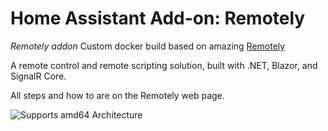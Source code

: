 # Home Assistant Add-on: Remotely

_Remotely addon_
Custom docker build based on amazing [Remotely](https://github.com/immense/Remotely)

A remote control and remote scripting solution, built with .NET, Blazor, and SignalR Core.



All steps and how to are on the Remotely web page.


![Supports amd64 Architecture][amd64-shield]

[amd64-shield]: https://img.shields.io/badge/amd64-yes-green.svg
